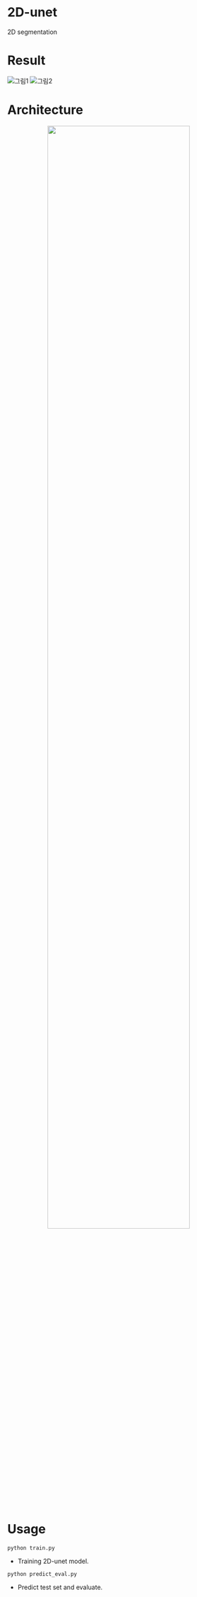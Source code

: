 # 2D-unet
2D segmentation

# Result
![그림1](https://user-images.githubusercontent.com/97432613/158137167-dbc16327-abc2-4575-a218-5db12ef9ac94.png)
![그림2](https://user-images.githubusercontent.com/97432613/158137150-fe1ca2e5-e1c2-42a7-852b-05f289f243ab.png)

# Architecture
<p align="center">
    <img src="https://user-images.githubusercontent.com/97432613/158135549-f00774ae-7a7d-4ae7-9abc-65565a868b7f.png"  width="80%" height="80%"/>
</p>

# Usage
```python train.py```
- Training 2D-unet model.

```python predict_eval.py```
- Predict test set and evaluate.
